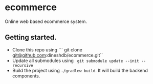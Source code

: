 # ecommerce
Online web based ecommerce system.

## Getting started.
* Clone this repo using ``` git clone git@github.com:dineshdb/ecommerce.git``
* Update all submodules using ``` git submodule update --init --recursive```
* Build the project using ``` ./gradlew build ```. It will build the backend components.